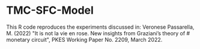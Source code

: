 # TMC-SFC-Model
This R code reproduces the experiments discussed in: Veronese Passarella, M. (2022) "It is not la vie en rose. New insights from Graziani’s theory of # monetary circuit", PKES Working Paper No. 2209, March 2022.
